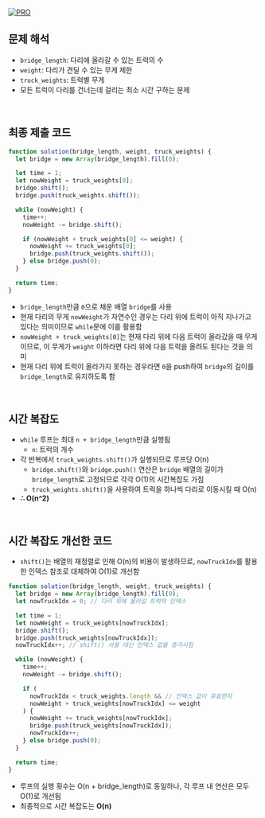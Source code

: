 [![PRO]][Link]

## 문제 해석

- `bridge_length`: 다리에 올라갈 수 있는 트럭의 수
- `weight`: 다리가 견딜 수 있는 무게 제한
- `truck_weights`: 트럭별 무게
- 모든 트럭이 다리를 건너는데 걸리는 최소 시간 구하는 문제

<br>

## 최종 제출 코드

```javascript
function solution(bridge_length, weight, truck_weights) {
  let bridge = new Array(bridge_length).fill(0);

  let time = 1;
  let nowWeight = truck_weights[0];
  bridge.shift();
  bridge.push(truck_weights.shift());

  while (nowWeight) {
    time++;
    nowWeight -= bridge.shift();

    if (nowWeight + truck_weights[0] <= weight) {
      nowWeight += truck_weights[0];
      bridge.push(truck_weights.shift());
    } else bridge.push(0);
  }

  return time;
}
```

- `bridge_length`만큼 `0`으로 채운 배열 `bridge`를 사용
- 현재 다리의 무게 `nowWeight`가 자연수인 경우는 다리 위에 트럭이 아직 지나가고 있다는 의미이므로 `while`문에 이를 활용함
- `nowWeight + truck_weights[0]`는 현재 다리 위에 다음 트럭이 올라갔을 때 무게이므로, 이 무게가 `weight` 이하라면 다리 위에 다음 트럭을 올려도 된다는 것을 의미
- 현재 다리 위에 트럭이 올라가지 못하는 경우라면 `0`을 push하여 `bridge`의 길이를 `bridge_length`로 유지하도록 함

<br>

## 시간 복잡도

- `while` 루프는 최대 `n + bridge_length`만큼 실행됨
  - `n`: 트럭의 개수
- 각 반복에서 `truck_weights.shift()`가 실행되므로 루프당 O(n)
  - `bridge.shift()`와 `bridge.push()` 연산은 `bridge` 배열의 길이가 `bridge_length`로 고정되므로 각각 O(1)의 시간복잡도 가짐
  - `truck_weights.shift()`을 사용하여 트럭을 하나씩 다리로 이동시킬 때 O(n)
- **∴ O(n^2)**

<br>

## 시간 복잡도 개선한 코드

- `shift()`는 배열의 재정렬로 인해 O(n)의 비용이 발생하므로, `nowTruckIdx`를 활용한 인덱스 참조로 대체하여 O(1)로 개선함

```javascript
function solution(bridge_length, weight, truck_weights) {
  let bridge = new Array(bridge_length).fill(0);
  let nowTruckIdx = 0; // 다리 위에 올라갈 트럭의 인덱스

  let time = 1;
  let nowWeight = truck_weights[nowTruckIdx];
  bridge.shift();
  bridge.push(truck_weights[nowTruckIdx]);
  nowTruckIdx++; // shift() 사용 대신 인덱스 값을 증가시킴

  while (nowWeight) {
    time++;
    nowWeight -= bridge.shift();

    if (
      nowTruckIdx < truck_weights.length && // 인덱스 값이 유효한지
      nowWeight + truck_weights[nowTruckIdx] <= weight
    ) {
      nowWeight += truck_weights[nowTruckIdx];
      bridge.push(truck_weights[nowTruckIdx]);
      nowTruckIdx++;
    } else bridge.push(0);
  }

  return time;
}
```

- 루프의 실행 횟수는 O(n + bridge_length)로 동일하나, 각 루프 내 연산은 모두 O(1)로 개선됨
- 최종적으로 시간 복잡도는 **O(n)**

<!---------------------------------------------------------------------------->

[PRO]: https://github.com/GoSSaChin/algorithm-js/assets/107768516/67c43b52-bc3f-4571-a249-5519021afbb0
[Link]: https://school.programmers.co.kr/learn/courses/30/lessons/42583
